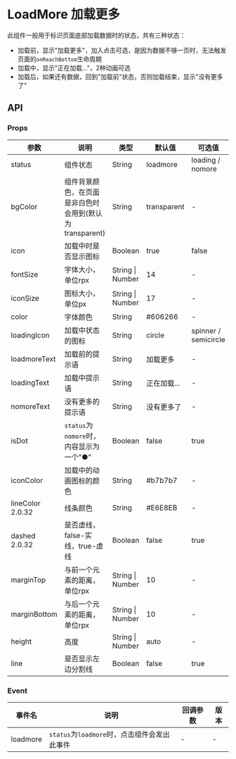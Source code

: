 # LoadMore 加载更多

此组件一般用于标识页面底部加载数据时的状态，共有三种状态：

- 加载前，显示"加载更多"，加入点击可选，是因为数据不够一页时，无法触发页面的`onReachBottom`生命周期
- 加载中，显示"正在加载..."，2种动画可选
- 加载后，如果还有数据，回到"加载前"状态，否则加载结束，显示"没有更多了"

## API

### Props

| 参数 | 说明 | 类型 | 默认值 | 可选值 |
| --- | --- | --- | --- | --- |
| status | 组件状态 | String | loadmore | loading / nomore |
| bgColor | 组件背景颜色，在页面是非白色时会用到(默认为transparent) | String | transparent | - |
| icon | 加载中时是否显示图标 | Boolean | true | false |
| fontSize | 字体大小，单位rpx | String \| Number | 14 | - |
| iconSize | 图标大小，单位px | String \| Number | 17 | - |
| color | 字体颜色 | String | #606266 | - |
| loadingIcon | 加载中状态的图标 | String | circle | spinner / semicircle |
| loadmoreText | 加载前的提示语 | String | 加载更多 | - |
| loadingText | 加载中提示语 | String | 正在加载... | - |
| nomoreText | 没有更多的提示语 | String | 没有更多了 | - |
| isDot | `status`为`nomore`时，内容显示为一个"●" | Boolean | false | true |
| iconColor | 加载中的动画图标的颜色 | String | #b7b7b7 | - |
| lineColor <span class="badge tip" style="vertical-align:top;">2.0.32</span> | 线条颜色 | String | #E6E8EB | - |
| dashed <span class="badge tip" style="vertical-align:top;">2.0.32</span> | 是否虚线，false-实线，true-虚线 | Boolean | false | true |
| marginTop | 与前一个元素的距离，单位rpx | String \| Number | 10 | - |
| marginBottom | 与后一个元素的距离，单位rpx | String \| Number | 10 | - |
| height | 高度 | String \| Number | auto | - |
| line | 是否显示左边分割线 | Boolean | false | true |

### Event

| 事件名 | 说明 | 回调参数 | 版本 |
| --- | --- | --- | --- |
| loadmore | `status`为`loadmore`时，点击组件会发出此事件 | - | - |
